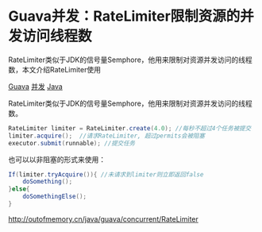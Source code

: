 # Guava并发：RateLimiter限制资源的并发访问线程数

RateLimiter类似于JDK的信号量Semphore，他用来限制对资源并发访问的线程数，本文介绍RateLimiter使用

[Guava](http://outofmemory.cn/tag/Guava) [并发](http://outofmemory.cn/tag/%E5%B9%B6%E5%8F%91) [Java](http://outofmemory.cn/tag/Java)

RateLimiter类似于JDK的信号量Semphore，他用来限制对资源并发访问的线程数。

```java
RateLimiter limiter = RateLimiter.create(4.0); //每秒不超过4个任务被提交
limiter.acquire();  //请求RateLimiter, 超过permits会被阻塞
executor.submit(runnable); //提交任务
```

也可以以非阻塞的形式来使用：

```java
If(limiter.tryAcquire()){ //未请求到limiter则立即返回false
    doSomething();
}else{
    doSomethingElse();
}
```





http://outofmemory.cn/java/guava/concurrent/RateLimiter